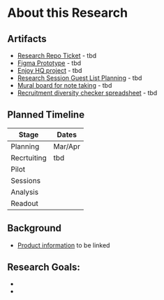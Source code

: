 # About this Research


## Artifacts
- [Research Repo Ticket]() - tbd
- [Figma Prototype]() - tbd
- [Enjoy HQ project]() - tbd
- [Research Session Guest List Planning]() - tbd
- [Mural board for note taking]() - tbd
- [Recruitment diversity checker spreadsheet]() - tbd

## Planned Timeline

| Stage | Dates |
| --- | ---|
| Planning | Mar/Apr |
| Recrtuiting | tbd |
| Pilot |  |
| Sessions |  |
| Analysis |  |
| Readout |  |


## Background



- [Product information]() to be linked


  
## Research Goals:
- 
- 
